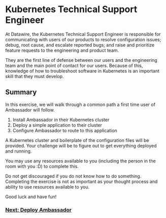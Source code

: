 # Kubernetes Technical Support Engineer

At Datawire, the Kubernetes Technical Support Engineer is responsible for communicating with users of our products to resolve configuration issues; debug, root cause, and escalate reported bugs; and raise and prioritize feature requests to the engineering and product team.

They are the first line of defense between our users and the engineering team and the main point of contact for our users. Because of this, knowledge of how to troubleshoot software in Kubernetes is an important skill that they must develop.

## Summary

In this exercise, we will walk through a common path a first time user of Ambassador will follow.

1. Install Ambassador in their Kubernetes cluster
2. Deploy a simple application to their cluster
3. Configure Ambassador to route to this application

A Kubernetes cluster and boilerplate of the configuration files will be provided. Your challenge will be to figure out to get everything deployed and running.

You may use any resources available to you (including the person in the room with you :D) to complete this. 

Do not get discouraged if you do not know how to do something. Completing the exercise is not as important as your thought process and ability to use resources available to you.

Good luck and have fun!

### [Next: Deploy Ambassador](./walkthrough/install-ambassador.md)
